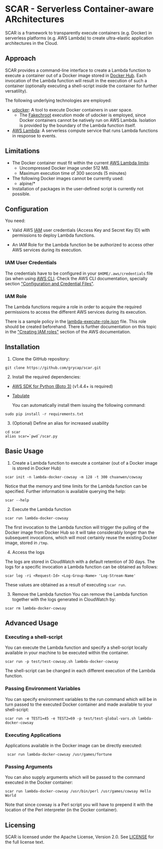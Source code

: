 SCAR - Serverless Container-aware ARchitectures
===============================================

SCAR is a framework to transparently execute containers (e.g. Docker) in serverless platforms (e.g. AWS Lambda) to create ultra-elastic application architectures in the Cloud.

## Approach

SCAR provides a command-line interface to create a Lambda function to execute a container out of a Docker image stored in [Docker Hub](https://hub.docker.com/). Each invocation of the Lambda function will result in the execution of such a container (optionally executing a shell-script inside the container for further versatility).

 The following underlying technologies are employed:

* [udocker](https://github.com/indigo-dc/udocker/): A tool to execute Docker containers in user space.
  * The [Fakechroot](https://github.com/dex4er/fakechroot/wiki) execution mode of udocker is employed, since Docker containers cannot be natively run on AWS Lambda. Isolation is provided by the boundary of the Lambda function itself.
* [AWS Lambda](https://aws.amazon.com/lambda): A serverless compute service that runs Lambda functions in response to events.


## Limitations

* The Docker container must fit within the current [AWS Lambda limits](http://docs.aws.amazon.com/lambda/latest/dg/limits.html):
  * Uncompressed Docker image under 512 MB.
  * Maximum execution time of 300 seconds (5 minutes)
* The following Docker images cannot be currently used:
  * alpine/*
* Installation of packages in the user-defined script is currently not possible.
  

## Configuration

You need:
 * Valid AWS [IAM](https://aws.amazon.com/iam/) user credentials (Access Key and Secret Key ID) with permissions to deploy Lambda functions.
   
* An IAM Role for the Lambda function be be authorized to access other AWS services during its execution.

### IAM User Credentials

 The credentials have to be configured in your ```$HOME/.aws/credentials``` file (as when using [AWS CLI](https://aws.amazon.com/cli/). Check the AWS CLI documentation, specially section ["Configuration and Credential Files"](http://docs.aws.amazon.com/cli/latest/userguide/cli-config-files.html).

### IAM Role

The Lambda functions require a role in order to acquire the required permissions to access the different AWS services during its execution.

There is a sample policy in the [lambda-execute-role.json](docs/aws/lambda-execute-role.json) file. This role should be created beforehand. There is further documentation on this topic in the ["Creating IAM roles"](http://docs.aws.amazon.com/IAM/latest/UserGuide/id_roles_create.html) section of the AWS documentation. 

## Installation

1. Clone the GitHub repository:
```
git clone https://github.com/grycap/scar.git
```
2. Install the required dependencies:

* [AWS SDK for Python (Boto 3)](https://github.com/boto/boto3) (v1.4.4+ is required)
* [Tabulate](https://pypi.python.org/pypi/tabulate)

  You can automatically install them issuing the following command:
```
sudo pip install -r requirements.txt
```

3. (Optional) Define an alias for increased usability
```
cd scar 
alias scar=`pwd`/scar.py
```

## Basic Usage

1. Create a Lambda function to execute a container (out of a Docker image is stored in Docker Hub)
```
scar init -n lambda-docker-cowsay -m 128 -t 300 chuanwen/cowsay
```
Notice that the memory and time limits for the Lambda function can be specified. Further information is available querying the help:
```
scar --help
```
 
2. Execute the Lambda function

```
scar run lambda-docker-cowsay
```
The first invocation to the Lambda function will trigger the pulling of the Docker image from Docker Hub so it will take considerably longer than the subsequent invocations, which will most certainly reuse the existing Docker image, stored in ```/tmp```.

4. Access the logs

The logs are stored in CloudWatch with a default retention of 30 days. 
The logs for a specific invocation a Lambda function can be obtained as follows:
```
scar log -ri <Request-Id> <Log-Group-Name> 'Log-Stream-Name' 
```
These values are obtained as a result of executing `scar run`.

3. Remove the Lambda function
You can remove the Lambda function together with the logs generated in CloudWatch by:
```
scar rm lambda-docker-cowsay
```

## Advanced Usage

### Executing a shell-script
You can execute the Lambda function and specify a shell-script locally available in your machine to be executed within the container.
```
scar run -p test/test-cowsay.sh lambda-docker-cowsay
```
The shell-script can be changed in each different execution of the Lambda function.

### Passing Environment Variables

You can specify environment variables to the run command which will be in turn passed to the executed Docker container and made available to your shell-script:
```
scar run -e TEST1=45 -e TEST2=69 -p test/test-global-vars.sh lambda-docker-cowsay
```

### Executing Applications

Applications available in the Docker image can be directly executed:
```
 scar run lambda-docker-cowsay /usr/games/fortune
 ```

### Passing Arguments

You can also supply arguments which will be passed to the command executed in the Docker container:
```
scar run lambda-docker-cowsay /usr/bin/perl /usr/games/cowsay Hello World
````
Note that since cowsay is a Perl script you will have to prepend it with the location of the Perl interpreter (in the Docker container).


## Licensing
SCAR is licensed under the Apache License, Version 2.0. See
[LICENSE](https://github.com/grycap/scar/blob/master/LICENSE) for the full
license text.